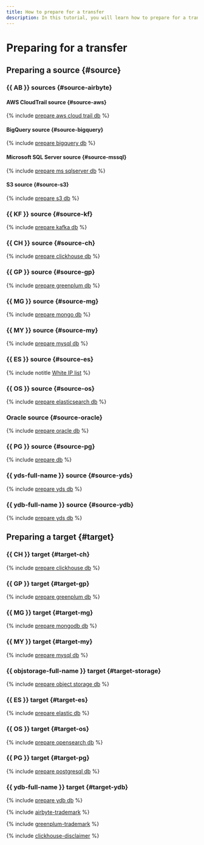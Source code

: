 ```yaml
---
title: How to prepare for a transfer
description: In this tutorial, you will learn how to prepare for a transfer.
---
```


# Preparing for a transfer


## Preparing a source {#source}

### {{ AB }} sources {#source-airbyte}

#### AWS CloudTrail source {#source-aws}

{% include [prepare aws cloud trail db](../../_includes/data-transfer/endpoints/sources/aws-cloudtrail-prepare.md) %}

#### BigQuery source {#source-bigquery}

{% include [prepare bigquery db](../../_includes/data-transfer/endpoints/sources/bigquery-prepare.md) %}

#### Microsoft SQL Server source {#source-mssql}

{% include [prepare ms sqlserver db](../../_includes/data-transfer/endpoints/sources/ms-sqlserver-prepare.md) %}

#### S3 source {#source-s3}

{% include [prepare s3 db](../../_includes/data-transfer/endpoints/sources/s3-prepare.md) %}


### {{ KF }} source {#source-kf}

{% include [prepare kafka db](../../_includes/data-transfer/endpoints/sources/kafka.md) %}

### {{ CH }} source {#source-ch}

{% include [prepare clickhouse db](../../_includes/data-transfer/endpoints/sources/clickhouse-prepare.md) %}

### {{ GP }} source {#source-gp}


{% include [prepare greenplum db](../../_includes/data-transfer/endpoints/sources/greenplum-prepare.md) %}


### {{ MG }} source {#source-mg}


{% include [prepare mongo db](../../_includes/data-transfer/endpoints/sources/mongodb-prepare.md) %}

### {{ MY }} source {#source-my}

{% include [prepare mysql db](../../_includes/data-transfer/endpoints/sources/mysql-prepare.md) %}

### {{ ES }} source {#source-es}


{% include notitle [White IP list](../../_includes/data-transfer/configure-white-ip.md) %}

### {{ OS }} source {#source-os}

{% include [prepare elasticsearch db](../../_includes/data-transfer/endpoints/sources/opensearch-prepare.md) %}

### Oracle source {#source-oracle}

{% include [prepare oracle db](../../_includes/data-transfer/endpoints/sources/oracle-prepare.md) %}

### {{ PG }} source {#source-pg}

{% include [prepare db](../../_includes/data-transfer/endpoints/sources/pg-prepare.md) %}



### {{ yds-full-name }} source {#source-yds}

{% include [prepare yds db](../../_includes/data-transfer/endpoints/sources/yds-prepare.md) %}


### {{ ydb-full-name }} source {#source-ydb}

{% include [prepare yds db](../../_includes/data-transfer/endpoints/sources/ydb-prepare.md) %}


## Preparing a target {#target}

### {{ CH }} target {#target-ch}

{% include [prepare clickhouse db](../../_includes/data-transfer/endpoints/targets/clickhouse-prepare.md) %}

### {{ GP }} target {#target-gp}


{% include [prepare greenplum db](../../_includes/data-transfer/endpoints/targets/greenplum-prepare.md) %}


### {{ MG }} target {#target-mg}


{% include [prepare mongodb db](../../_includes/data-transfer/endpoints/targets/mongodb-prepare.md) %}

### {{ MY }} target {#target-my}

{% include [prepare mysql db](../../_includes/data-transfer/endpoints/targets/mysql-prepare.md) %}

### {{ objstorage-full-name }} target {#target-storage}

{% include [prepare object storage db](../../_includes/data-transfer/endpoints/targets/object-storage-prepare.md) %}

### {{ ES }} target {#target-es}


{% include [prepare elastic db](../../_includes/data-transfer/endpoints/targets/elasticsearch-prepare.md) %}

### {{ OS }} target {#target-os}

{% include [prepare opensearch db](../../_includes/data-transfer/endpoints/targets/opensearch-prepare.md) %}

### {{ PG }} target {#target-pg}

{% include [prepare postgresql db](../../_includes/data-transfer/endpoints/targets/pg-prepare.md) %}


### {{ ydb-full-name }} target {#target-ydb}

{% include [prepare ydb db](../../_includes/data-transfer/endpoints/targets/ydb-prepare.md) %}


{% include [airbyte-trademark](../../_includes/data-transfer/airbyte-trademark.md) %}

{% include [greenplum-trademark](../../_includes/mdb/mgp/trademark.md) %}

{% include [clickhouse-disclaimer](../../_includes/clickhouse-disclaimer.md) %}